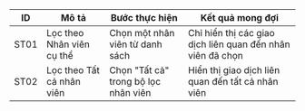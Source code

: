 | ID | Mô tả | Bước thực hiện | Kết quả mong đợi |
|----|-------|----------------|------------------|
| ST01 | Lọc theo Nhân viên cụ thể | Chọn một nhân viên từ danh sách | Chỉ hiển thị các giao dịch liên quan đến nhân viên đã chọn |
| ST02 | Lọc theo Tất cả nhân viên | Chọn "Tất cả" trong bộ lọc nhân viên | Hiển thị giao dịch liên quan đến tất cả nhân viên |
